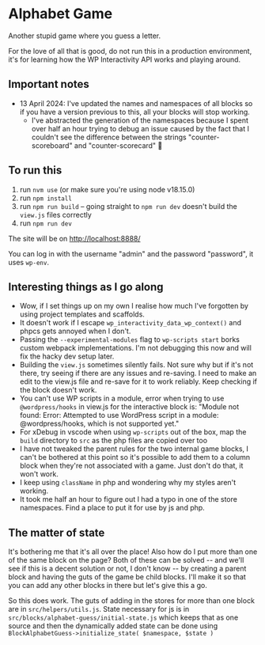 # Alphabet Game

Another stupid game where you guess a letter.

For the love of all that is good, do not run this in a production environment, it's for learning how the WP Interactivity API works and playing around.

## Important notes

- 13 April 2024: I've updated the names and namespaces of all blocks so if you have a version previous to this, all your blocks will stop working.
    - I've abstracted the generation of the namespaces because I spent over half an hour trying to debug an issue caused by the fact that I couldn't see the difference between the strings "counter-scoreboard" and "counter-scorecard" 🫠

## To run this

1. run `nvm use` (or make sure you're using node v18.15.0)
2. run `npm install`
3. run `npm run build` – going straight to `npm run dev` doesn't build the `view.js` files correctly
4. run `npm run dev`

The site will be on [http://localhost:8888/](http://localhost:8888/)

You can log in with the username "admin" and the password "password", it uses `wp-env`.

## Interesting things as I go along

- Wow, if I set things up on my own I realise how much I've forgotten by using project templates and scaffolds.
- It doesn't work if I escape `wp_interactivity_data_wp_context()` and phpcs gets annoyed when I don't.
- Passing the `--experimental-modules` flag to `wp-scripts start` borks custom webpack implementations. I'm not debugging this now and will fix the hacky dev setup later.
- Building the `view.js` sometimes silently fails. Not sure why but if it's not there, try seeing if there are any issues and re-saving. I need to make an edit to the view.js file and re-save for it to work reliably. Keep checking if the block doesn't work.
- You can't use WP scripts in a module, error when trying to use `@wordpress/hooks` in view.js for the interactive block is: "Module not found: Error: Attempted to use WordPress script in a module: @wordpress/hooks, which is not supported yet."
- For xDebug in vscode when using `wp-scripts` out of the box, map the `build` directory to `src` as the php files are copied over too
- I have not tweaked the parent rules for the two internal game blocks, I can't be bothered at this point so it's possible to add them to a column block when they're not associated with a game. Just don't do that, it won't work.
- I keep using `className` in php and wondering why my styles aren't working.
- It took me half an hour to figure out I had a typo in one of the store namespaces. Find a place to put it for use by js and php.

## The matter of state

It's bothering me that it's all over the place! Also how do I put more than one of the same block on the page? Both of these can be solved -- and we'll see if this is a decent solution or not, I don't know -- by creating a parent block and having the guts of the game be child blocks. I'll make it so that you can add any other blocks in there but let's give this a go.

So this does work. The guts of adding in the stores for more than one block are in `src/helpers/utils.js`. State necessary for js is in `src/blocks/alphabet-guess/initial-state.js` which keeps that as one source and then the dynamically added state can be done using `BlockAlphabetGuess->initialize_state( $namespace, $state )`
